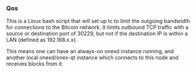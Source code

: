 ### Qos ###

This is a Linux bash script that will set up tc to limit the outgoing bandwidth for connections to the Bitcoin network. It limits outbound TCP traffic with a source or destination port of 30229, but not if the destination IP is within a LAN (defined as 192.168.x.x).

This means one can have an always-on onexd instance running, and another local onexd/onex-qt instance which connects to this node and receives blocks from it.
